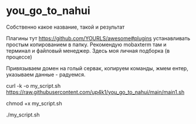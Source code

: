 # you_go_to_nahui
Собственно какое название, такой и результат

Плагины тут https://github.com/YOURLS/awesome#plugins устанавливать простым копированием в папку. Рекомендую mobaxterm там и терминал и файловый менеджер.
Здесь моя личная подборка (в процессе)


Привязываем домен на голый сервак, копируем команды, жмем ентер, указываем данные - радуемся.

curl -k -o my_script.sh https://raw.githubusercontent.com/up4k1/you_go_to_nahui/main/main1.sh

chmod +x my_script.sh

./my_script.sh
